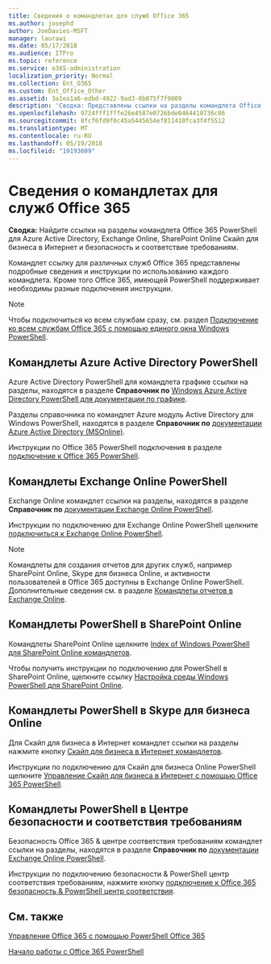 ```yaml
---
title: Сведения о командлетах для служб Office 365
ms.author: josephd
author: JoeDavies-MSFT
manager: laurawi
ms.date: 05/17/2018
ms.audience: ITPro
ms.topic: reference
ms.service: o365-administration
localization_priority: Normal
ms.collection: Ent_O365
ms.custom: Ent_Office_Other
ms.assetid: 3a1ea1a6-edbd-4922-9ad3-0b075f7f9009
description: 'Сводка: Представлены ссылки на разделы командлета Office 365 PowerShell для Azure Active Directory, Exchange Online, SharePoint Online Скайп для бизнеса в Интернет и безопасность и соответствие требованиям.'
ms.openlocfilehash: 9724fff1fffe26e4587e0726bde0464410736c86
ms.sourcegitcommit: 8fcf6fd9f0c45a5445654ef811410fca3f4f5512
ms.translationtype: MT
ms.contentlocale: ru-RU
ms.lasthandoff: 05/19/2018
ms.locfileid: "19193609"
---
```

# <a name="cmdlet-references-for-office-365-services"></a>Сведения о командлетах для служб Office 365

 **Сводка:** Найдите ссылки на разделы командлета Office 365 PowerShell для Azure Active Directory, Exchange Online, SharePoint Online Скайп для бизнеса в Интернет и безопасность и соответствие требованиям.
  
Командлет ссылку для различных служб Office 365 представлены подробные сведения и инструкции по использованию каждого командлета. Кроме того Office 365, имеющей PowerShell поддерживает необходимы разные подключения инструкции.
  
> [!NOTE]
> Чтобы подключиться ко всем службам сразу, см. раздел [Подключение ко всем службам Office 365 с помощью единого окна Windows PowerShell](connect-to-all-office-365-services-in-a-single-windows-powershell-window.md). 
  
## <a name="azure-active-directory-powershell-cmdlets"></a>Командлеты Azure Active Directory PowerShell

Azure Active Directory PowerShell для командлета графике ссылки на разделы, находятся в разделе **Справочник по** [Windows Azure Active Directory PowerShell для документации по графике](https://docs.microsoft.com/powershell/azure/active-directory/install-adv2?view=azureadps-2.0).

Разделы справочника по командлет Azure модуль Active Directory для Windows PowerShell, находятся в разделе **Справочник по** [документации Azure Active Directory (MSOnline)](https://docs.microsoft.com/powershell/azure/active-directory/overview?view=azureadps-1.0).

Инструкции по Office 365 PowerShell подключения в разделе [подключение к Office 365 PowerShell](connect-to-office-365-powershell.md).
  
## <a name="exchange-online-powershell-cmdlets"></a>Командлеты Exchange Online PowerShell

Exchange Online командлет ссылки на разделы, находятся в разделе **Справочник по** [документации Exchange Online PowerShell](https://docs.microsoft.com/powershell/exchange/exchange-online/exchange-online-powershell?view=exchange-ps).
  
Инструкции по подключению для Exchange Online PowerShell щелкните [подключиться к Exchange Online PowerShell](https://go.microsoft.com/fwlink/p/?LinkId=396554).
  
> [!NOTE]
> Командлеты для создания отчетов для других служб, например SharePoint Online, Skype для бизнеса Online, и активности пользователей в Office 365 доступны в Exchange Online PowerShell. Дополнительные сведения см. в разделе [Командлеты отчетов в Exchange Online](https://go.microsoft.com/fwlink/p/?LinkId=691595). 
  
## <a name="sharepoint-online-powershell-cmdlets"></a>Командлеты PowerShell в SharePoint Online

Командлеты SharePoint Online щелкните [Index of Windows PowerShell для SharePoint Online командлетов](https://go.microsoft.com/fwlink/p/?LinkId=691476).
  
Чтобы получить инструкции по подключению для PowerShell в SharePoint Online, щелкните ссылку [Настройка среды Windows PowerShell для SharePoint Online](https://go.microsoft.com/fwlink/p/?LinkId=691603).
  
## <a name="skype-for-business-online-powershell-cmdlets"></a>Командлеты PowerShell в Skype для бизнеса Online

Для Скайп для бизнеса в Интернет командлет ссылки на разделы нажмите кнопку [Скайп для бизнеса в Интернет командлетов](https://technet.microsoft.com/library/mt228132.aspx).
  
Инструкции по подключению для Скайп для бизнеса Online PowerShell щелкните [Управление Скайп для бизнеса в Интернет с помощью Office 365 PowerShell](manage-skype-for-business-online-with-office-365-powershell.md).

## <a name="security-amp-compliance-center-powershell-cmdlets"></a>Командлеты PowerShell в Центре безопасности и соответствия требованиям

Безопасность Office 365 &amp; центре соответствия требованиям командлет ссылки на разделы, находятся в разделе **Справочник по** [документации Exchange Online PowerShell](https://docs.microsoft.com/powershell/exchange/exchange-online/exchange-online-powershell?view=exchange-ps).
  
Инструкции по подключению безопасности &amp; PowerShell центр соответствия требованиям, нажмите кнопку [подключение к Office 365 безопасность &amp; PowerShell центр соответствия](https://docs.microsoft.com/powershell/exchange/office-365-scc/connect-to-scc-powershell/connect-to-scc-powershell?view=exchange-ps).


  
## <a name="see-also"></a>См. также

[Управление Office 365 с помощью PowerShell Office 365](manage-office-365-with-office-365-powershell.md)
  
[Начало работы с Office 365 PowerShell](getting-started-with-office-365-powershell.md)

